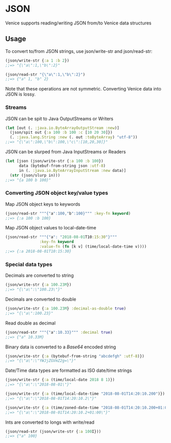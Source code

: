 # JSON

Venice supports reading/writing JSON from/to Venice data structures


## Usage

To convert to/from JSON strings, use json/write-str and json/read-str:

```clojure
(json/write-str {:a 1 :b 2})
;;=> "{\"a\":1,\"b\":2}"

(json/read-str "{\"a\":1,\"b\":2}")
;;=> {"a" 1, "b" 2}
```

Note that these operations are not symmetric. Converting Venice data into JSON is lossy.


### Streams

JSON can be spit to Java OutputStreams or Writers

```clojure
(let [out (. :java.io.ByteArrayOutputStream :new)]
  (json/spit out {:a 100 :b 100 :c [10 20 30]})
  (. :java.lang.String :new (. out :toByteArray) "utf-8"))
;;=> "{\"a\":100,\"b\":100,\"c\":[10,20,30]}"
```

JSON can be slurped from Java InputStreams or Readers

```clojure
(let [json (json/write-str {:a 100 :b 100})
      data (bytebuf-from-string json :utf-8) 
      in (. :java.io.ByteArrayInputStream :new data)]
  (str (json/slurp in)))
;;=> "{a 100 b 100}"
```


### Converting JSON object key/value types

Map JSON object keys to keywords

```clojure
(json/read-str """{"a":100,"b":100}""" :key-fn keyword)
;;=> {:a 100 :b 100}
```

Map JSON object values to local-date-time

```clojure
(json/read-str """{"a": "2018-08-01T10:15:30"}""" 
               :key-fn keyword 
               :value-fn (fn [k v] (time/local-date-time v))))
;;=> {:a 2018-08-01T10:15:30}
```


### Special data types

Decimals are converted to string

```clojure
(json/write-str {:a 100.23M})
;;=> "{\"a\":\"100.23\"}"
```

Decimals are converted to double

```clojure
(json/write-str {:a 100.23M} :decimal-as-double true)
;;=> "{\"a\":100.23}"
```

Read double as decimal

```clojure
(json/read-str """{"a":10.33}""" :decimal true)
;;=> {"a" 10.33M}
```


Binary data is converted to a _Base64_ encoded string

```clojure
(json/write-str {:a (bytebuf-from-string "abcdefgh" :utf-8)})
;;=> "{\"a\":\"YWJjZGVmZ2g=\"}"
```

Date/Time data types are formatted as ISO date/time strings 

```clojure
(json/write-str {:a (time/local-date 2018 8 1)})
;;=> "{\"a\":\"2018-08-01\"}"

(json/write-str {:a (time/local-date-time "2018-08-01T14:20:10.200")})
;;=> "{\"a\":\"2018-08-01T14:20:10.2\"}"

(json/write-str {:a (time/zoned-date-time "2018-08-01T14:20:10.200+01:00")})
;;=> "{\"a\":\"2018-08-01T14:20:10.2+01:00\"}"
```

Ints are converted to longs with write/read

```clojure
(json/read-str (json/write-str {:a 100I}))
;;=> {"a" 100}
```

